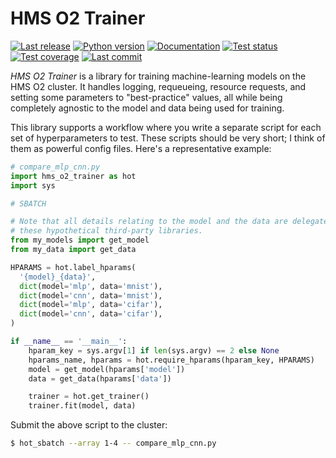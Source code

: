 HMS O2 Trainer
==============

[![Last release](https://img.shields.io/pypi/v/hms_o2_trainer.svg)](https://pypi.python.org/pypi/hms_o2_trainer)
[![Python version](https://img.shields.io/pypi/pyversions/hms_o2_trainer.svg)](https://pypi.python.org/pypi/hms_o2_trainer)
[![Documentation](https://img.shields.io/readthedocs/hms_o2_trainer.svg)](https://hms-o2-trainer.readthedocs.io/en/latest/)
[![Test status](https://img.shields.io/github/actions/workflow/status/kalekundert/hms_o2_trainer/test.yml?branch=master)](https://github.com/kalekundert/hms_o2_trainer/actions)
[![Test coverage](https://img.shields.io/codecov/c/github/kalekundert/hms_o2_trainer)](https://app.codecov.io/github/kalekundert/hms_o2_trainer)
[![Last commit](https://img.shields.io/github/last-commit/kalekundert/hms_o2_trainer?logo=github)](https://github.com/kalekundert/hms_o2_trainer)

*HMS O2 Trainer* is a library for training machine-learning models on the HMS 
O2 cluster.  It handles logging, requeueing, resource requests, and setting 
some parameters to "best-practice" values, all while being completely agnostic 
to the model and data being used for training.

This library supports a workflow where you write a separate script for each set 
of hyperparameters to test.  These scripts should be very short; I think of 
them as powerful config files.  Here's a representative example:

```python
# compare_mlp_cnn.py
import hms_o2_trainer as hot
import sys

# SBATCH

# Note that all details relating to the model and the data are delegated to 
# these hypothetical third-party libraries.
from my_models import get_model
from my_data import get_data

HPARAMS = hot.label_hparams(
  '{model}_{data}',
  dict(model='mlp', data='mnist'),
  dict(model='cnn', data='mnist'),
  dict(model='mlp', data='cifar'),
  dict(model='cnn', data='cifar'),
)

if __name__ == '__main__':
    hparam_key = sys.argv[1] if len(sys.argv) == 2 else None
    hparams_name, hparams = hot.require_hparams(hparam_key, HPARAMS)
    model = get_model(hparams['model'])
    data = get_data(hparams['data'])

    trainer = hot.get_trainer()
    trainer.fit(model, data)
```

Submit the above script to the cluster:
```bash
$ hot_sbatch --array 1-4 -- compare_mlp_cnn.py
```
